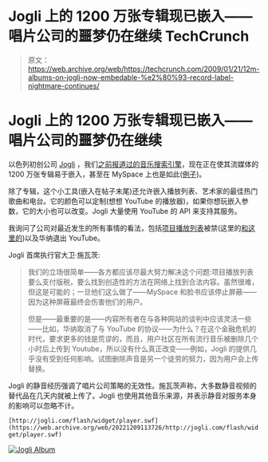 # Jogli 上的 1200 万张专辑现已嵌入——唱片公司的噩梦仍在继续 TechCrunch

> 原文：<https://web.archive.org/web/https://techcrunch.com/2009/01/21/12m-albums-on-jogli-now-embedable-%e2%80%93-record-label-nightmare-continues/>

# Jogli 上的 1200 万张专辑现已嵌入——唱片公司的噩梦仍在继续

以色列初创公司 [Jogli](https://web.archive.org/web/20221209113726/http://www.jogli.com/) ，我们[之前报道过的音乐搜索引擎](https://web.archive.org/web/20221209113726/http://www.beta.techcrunch.com/2008/06/26/joglis-music-search-streams-500m-songs-12m-albums/)，现在正在使其流媒体的 1200 万张专辑易于嵌入，甚至在 MySpace 上也是如此([例子](https://web.archive.org/web/20221209113726/http://www.myspace.com/coldplayhits))。

除了专辑，这个小工具(嵌入在帖子末尾)还允许嵌入播放列表、艺术家的最佳热门歌曲和电台。它的颜色可以定制(想想 YouTube 的播放器)，如果你想玩嵌入参数，它的大小也可以改变。Jogli 大量使用 YouTube 的 API 来支持其服务。

我询问了公司对最近发生的所有事情的看法，包括[项目播放列表](https://web.archive.org/web/20221209113726/http://www.playlist.com/)被禁(这里的[和这里](https://web.archive.org/web/20221209113726/http://www.beta.techcrunch.com/2008/12/23/facbook-folds-in-face-of-massive-litigation-to-disable-playlist/)[的](https://web.archive.org/web/20221209113726/http://www.beta.techcrunch.com/2008/12/19/myspace-puts-the-hammer-down-on-project-playlist/))以及华纳退出 YouTube。

Jogli 首席执行官大卫·施瓦茨:

> 我们的立场很简单——各方都应该尽最大努力解决这个问题:项目播放列表要么支付版税，要么找到创造性的方法在网络上找到合法内容。虽然很难，但这是可能的；一旦他们这么做了——MySpace 和脸书应该停止屏蔽——因为这种屏蔽最终会伤害他们的用户。
> 
> 但是——最重要的是——内容所有者在与各种网站的谈判中应该灵活一些——比如，华纳取消了与 YouTube 的协议——为什么？在这个金融危机的时代，要求更多的钱是荒谬的，而且，用户社区在所有流行音乐被删除几个小时后上传到 Youtube，所以没有什么真正改变——例如，Jogli 的提供几乎没有受到任何影响。试图删除声音是另一个徒劳的努力，因为用户会上传替换。

Jogli 的静音经历强调了唱片公司策略的无效性。施瓦茨声称，大多数静音视频的替代品在几天内就被上传了。Jogli 也使用其他音乐来源，并表示静音对服务本身的影响可以忽略不计。

`[http://jogli.com/flash/widget/player.swf](https://web.archive.org/web/20221209113726/http://jogli.com/flash/widget/player.swf)`

[![](img/39c5b84685ce22a6cd8c28cdeba9133f.png "Jogli Album")](https://web.archive.org/web/20221209113726/https://beta.techcrunch.com/wp-content/uploads/2009/01/jogli_album.jpg)